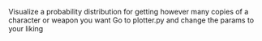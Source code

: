 Visualize a probability distribution for getting however many copies of a character or weapon you want
Go to plotter.py and change the params to your liking
